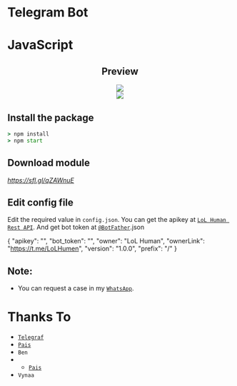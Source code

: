 # Telegram Bot
# JavaScript 

<div align="center">
    <h2>Preview</h2>
</div>

<div align="center">
    <img src="https://telegra.ph/file/c9bd4c2fa9409d73574d3.jpg">
</div>

<div align="center">
    <img src="https://telegra.ph/file/19ee9544f20cc9abc2a7c.png">
</div>


## Install the package
```cmd
> npm install
> npm start
```
## Download module
*https://sfl.gl/qZAWnuE*

## Edit config file
Edit the required value in `config.json`. You can get the apikey at [`LoL Human Rest API`](http://api.lolhuman.xyz/). And get bot token at [`@BotFather`](http://t.me/BotFather).json


{
    "apikey": "",
    "bot_token": "",
    "owner": "LoL Human",
    "ownerLink": "https://t.me/LoLHumen",
    "version": "1.0.0",
    "prefix": "/"
}


## Note:
* You can request a case in my [`WhatsApp`](http://wa.me/6282389924037).

# Thanks To
* [`Telegraf`](https://github.com/telegraf/telegraf)
* [`Pais`](https://github.com/Paiiss)
* `Ben`
* * [`Pais`](https://github.com/VynaaValerie/TeleBot-js)
* `Vynaa`
